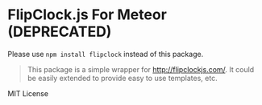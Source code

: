 # FlipClock.js For Meteor (DEPRECATED)

Please use `npm install flipclock` instead of this package.

> This package is a simple wrapper for http://flipclockjs.com/.
> It could be easily extended to provide easy to use templates, etc.

MIT License
